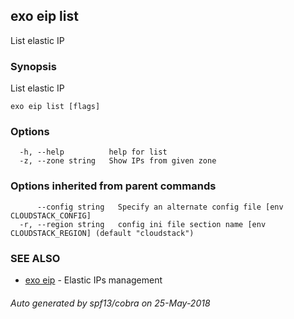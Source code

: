 ## exo eip list

List elastic IP

### Synopsis

List elastic IP

```
exo eip list [flags]
```

### Options

```
  -h, --help          help for list
  -z, --zone string   Show IPs from given zone
```

### Options inherited from parent commands

```
      --config string   Specify an alternate config file [env CLOUDSTACK_CONFIG]
  -r, --region string   config ini file section name [env CLOUDSTACK_REGION] (default "cloudstack")
```

### SEE ALSO

* [exo eip](exo_eip.md)	 - Elastic IPs management

###### Auto generated by spf13/cobra on 25-May-2018
